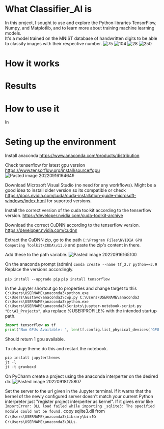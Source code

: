 # What Classifier_AI is
In this project, I sought to use and explore the Python libraries TensorFlow, Numpy, and Matplotlib, and to learn more about training machine learning models.\
It's a model trained on the MNIST database of handwritten digits to be able to classify images with their respective number.
![75](https://user-images.githubusercontent.com/73020909/206880132-0218a213-7760-43f9-891c-fd78c4435112.png)
![104](https://user-images.githubusercontent.com/73020909/206880134-7a433ca4-d480-4ad4-80db-3923aea9e4a3.png)
![28](https://user-images.githubusercontent.com/73020909/206880135-0d7f1daa-2fde-45b6-8ae7-bfe7cf2fb4bf.png)
![250](https://user-images.githubusercontent.com/73020909/206880137-c4c50e30-b3b9-439d-8a7a-8845a031bb2e.png)

# How it works

# Results

# How to use it
In

# Seting up the environment
Install anaconda
https://www.anaconda.com/products/distribution

Check tenserflow for latest gpu version
https://www.tensorflow.org/install/source#gpu
![Pasted image 20220916164649](https://user-images.githubusercontent.com/73020909/206879955-deca25b5-e4ea-4660-bd71-a1eb4ed56563.png)


Download Microsoft Visual Studio (no need for any workflows). Might be a good idea to install older version so its compatible or check
https://docs.nvidia.com/cuda/cuda-installation-guide-microsoft-windows/index.html
for suported versions.

Install the correct version of the cuda toolkit according to the tenserflow version.
https://developer.nvidia.com/cuda-toolkit-archive

Download the correct CuDNN according to the tenserflow version.
https://developer.nvidia.com/cudnn

Extract the CuDNN zip, go to the path `C:\Program Files\NVIDIA GPU Computing Toolkit\CUDA\v11.0` and paste the zip's content in there.

Add these to the path variable. 
![Pasted image 20220916165100](https://user-images.githubusercontent.com/73020909/206879979-a127e47b-ef37-4b46-98e7-3778a91b8fbe.png)

On the anaconda prompt (admin)
`conda create --name tf_2.7 python==3.9`
Replace the versions accordingly.

`pip install --upgrade pip`
`pip install tensorflow`

In the Jupyter shortcut go to properties and change target to this
`C:\Users\USERNAME\anaconda3\python.exe C:\Users\Gustavo\anaconda3\cwp.py C:\Users\USERNAME\anaconda3 C:\Users\USERNAME\anaconda3\python.exe C:\Users\USERNAME\anaconda3\Scripts\jupyter-notebook-script.py "D:\AI_Projects"`, aka replace %USERPROFILE% with the intended startup path.

````python
import tensorflow as tf
print("Num GPUs Available: ", len(tf.config.list_physical_devices('GPU')))
````
Should return 1 gpu available.

To change theme do this and restart the notebook.
````python
pip install jupyterthemes
jt -l
jt -t gruvboxd
````

On PyCharm create a project using the anaconda interperter on the desired dir.
![Pasted image 20220918125807](https://user-images.githubusercontent.com/73020909/206880007-e8db210b-2e86-4e27-9798-0e9f9e12aaec.png)

Set the server to the url given in the Jupyter terminal.
If it warns that the kernel of the newly configured server doesn't match your current Python interpreter just "register project interperter as kernel".
If it gives error like ``ImportError: DLL load failed while importing _sqlite3: The specified module could not be found.`` copy sqlite3.dll from `C:\Users\USERNAME\anaconda3\Library\bin` to `C:\Users\USERNAME\anaconda3\DLLs`.





